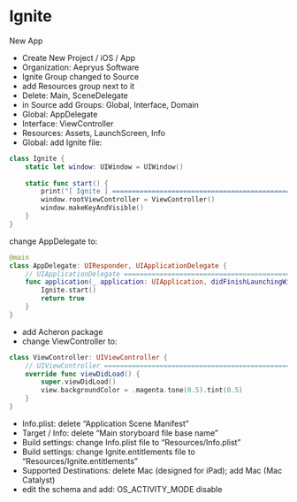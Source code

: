 # Ignite

New App
- Create New Project / iOS / App
- Organization: Aepryus Software
- Ignite Group changed to Source
- add Resources group next to it
- Delete: Main, SceneDelegate
- in Source add Groups: Global, Interface, Domain
- Global: AppDelegate
- Interface: ViewController
- Resources: Assets, LaunchScreen, Info
- Global: add Ignite file:

```swift
class Ignite {
    static let window: UIWindow = UIWindow()
  
    static func start() {
        print("[ Ignite ] ================================================================")
        window.rootViewController = ViewController()
        window.makeKeyAndVisible()
    }
}
```

change AppDelegate to:

```swift
@main
class AppDelegate: UIResponder, UIApplicationDelegate {
    // UIApplicationDelegate ===========================================================================
    func application(_ application: UIApplication, didFinishLaunchingWithOptions launchOptions: [UIApplication.LaunchOptionsKey: Any]?) -> Bool {
        Ignite.start()
        return true
    }
}
```


- add Acheron package
- change ViewController to:

```swift
class ViewController: UIViewController {
    // UIViewController ================================================================================
    override func viewDidLoad() {
        super.viewDidLoad()
        view.backgroundColor = .magenta.tone(0.5).tint(0.5)
    }
}
```

- Info.plist: delete “Application Scene Manifest”
- Target / Info: delete “Main storyboard file base name”
- Build settings: change Info.plist file to “Resources/Info.plist”
- Build settings: change Ignite.entitlements file to “Resources/Ignite.entitlements”
- Supported Destinations: delete Mac (designed for iPad); add Mac (Mac Catalyst)
- edit the schema and add: OS_ACTIVITY_MODE disable
